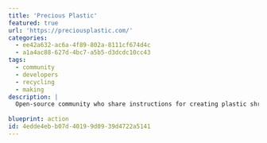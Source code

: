 ```yaml
---
title: 'Precious Plastic'
featured: true
url: 'https://preciousplastic.com/'
categories:
  - ee42a632-ac6a-4f89-802a-8111cf674d4c
  - a1a4ac88-627d-4bc7-a5b5-d3dcdc10cc43
tags:
  - community
  - developers
  - recycling
  - making
description: |
  Open-source community who share instructions for creating plastic shredders, injectors, and sheet presses, so you can create anything you want from used plastic. Collect plastic from neighbors, clean it, shred it, [3D print a mold](https://pinshape.com/blog/low-cost-injection-molding-using-3d-printing/), and create anything you can imagine! You can [buy the machines](https://preciousplastic.com/solutions/machines/overview.html) too if making them is out of your wheelhouse.
  
blueprint: action
id: 4edde4eb-b07d-4019-9d09-39d4722a5141
---
```

